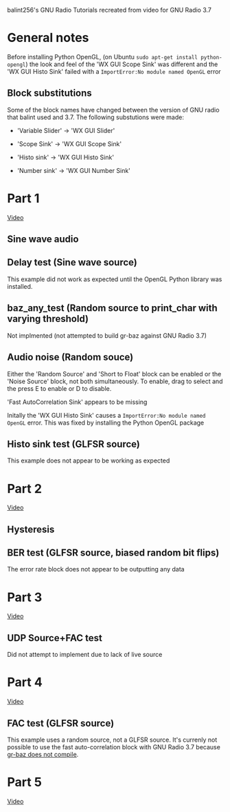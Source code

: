 balint256's GNU Radio Tutorials recreated from video for GNU Radio 3.7

General notes
=============
Before installing Python OpenGL, (on Ubuntu ```sudo apt-get install python-opengl```) the look and feel of the 'WX GUI Scope Sink' was different and the 'WX GUI Histo Sink' failed with a ```ImportError:No module named OpenGL``` error

Block substitutions
-------------------
Some of the block names have changed between the version of GNU radio that balint used and 3.7. The following substutions were made:

* 'Variable Slider' -> 'WX GUI Slider' 

* 'Scope Sink' -> 'WX GUI Scope Sink'

* 'Histo sink' ->  'WX GUI Histo Sink'

* 'Number sink' -> 'WX GUI Number Sink'

Part 1
======

[Video](http://www.youtube.com/watch?v=N9SLAnGlGQs)


Sine wave audio
---------------


Delay test (Sine wave source)
-----------------------------
This example did not work as expected until the OpenGL Python library was installed.


baz_any_test (Random source to print_char with varying threshold)
-----------------------------------------------------------------

Not implmented (not attempted to build gr-baz against GNU Radio 3.7)

Audio noise (Random souce)
--------------------------

Either the 'Random Source' and 'Short to Float' block can be enabled or the 'Noise Source' block, not both simultaneously. To enable, drag to select and the press E to enable or D to disable. 


'Fast AutoCorrelation Sink' appears to be missing

Initally the 'WX GUI Histo Sink' causes a ```ImportError:No module named OpenGL``` error. This was fixed by installing the Python OpenGL package


Histo sink test (GLFSR source)
-----------------------------
This example does not appear to be working as expected

Part 2
======

[Video](http://www.youtube.com/watch?v=LzgDZytr7no)

Hysteresis
----------

BER test (GLFSR source, biased random bit flips)
------------------------------------------------
The error rate block does not appear to be outputting any data

Part 3
======

[Video](http://www.youtube.com/watch?v=jMLUQa9A5Mk)

UDP Source+FAC test
-------------------
Did not attempt to implement due to lack of live source

Part 4
======

[Video](http://www.youtube.com/watch?v=JMEyN_lvaiE)

FAC test (GLFSR source)
----------------------
This example uses a random source, not a GLFSR source. It's currenly not possible to use the fast auto-correlation block with GNU Radio 3.7 because [gr-baz does not compile](https://github.com/balint256/gr-baz/issues/19).



Part 5
======

[Video](http://www.youtube.com/watch?v=GJKbD--MsLM)


